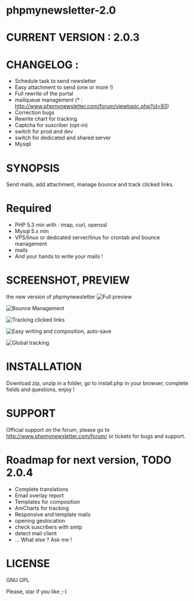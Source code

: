 phpmynewsletter-2.0
===================

# CURRENT VERSION : 2.0.3
# CHANGELOG :
  - Schedule task to send newsletter
  - Easy attachment to send (one or more !)
  - Full rewrite of the portal
  - mailqueue management (* : http://www.phpmynewsletter.com/forum/viewtopic.php?id=93)
  - Correction bugs
  - Rewrite chart for tracking
  - Captcha for suscriber (opt-in)
  - switch for prod and dev
  - switch for dedicated and shared server
  - Mysqli

# SYNOPSIS
Send mails, add attachment, manage bounce and track clicked links.

# Required
 - PHP 5.3 min with : imap, curl, openssl
 - Mysql 5.x min
 - VPS/linux or dedicated server/linux for crontab and bounce management
 - mails
 - And your hands to write your mails !

# SCREENSHOT, PREVIEW
the new version of phpmynewsletter
![Full preview](http://blog.aulica-conseil.com/wp-content/uploads/2014/09/PhpMyNewsLetter_full_page.png)

![Bounce Management](http://blog.aulica-conseil.com/wp-content/uploads/2014/09/PhpMyNewsLetter_bounce_type_soft_hard_live.png)

![Tracking clicked links](http://blog.aulica-conseil.com/wp-content/uploads/2014/09/PhpMyNewsLetter_clicked_links.png)

![Easy writing and composition, auto-save](http://blog.aulica-conseil.com/wp-content/uploads/2014/09/PhpMyNewsLetter_easy_redaction_auto_save.png)

![Global tracking](http://blog.aulica-conseil.com/wp-content/uploads/2014/09/PhpMyNewsLetter_tracking.png)

# INSTALLATION
Download zip, unzip in a folder, go to install.php in your browser, complete fields and questions, enjoy !

# SUPPORT
Official support on the forum, please go to http://www.phpmynewsletter.com/forum/ or tickets for bugs and support.

# Roadmap for next version, TODO 2.0.4
- Complete translations
- Email overlay report
- Templates for composition
- AmCharts for tracking
- Responsive and template mails
- opening geolocation
- check suscribers with smtp
- detect mail client
- ... What else ? Ask me !

# LICENSE
GNU GPL

Please, star if you like ;-)
